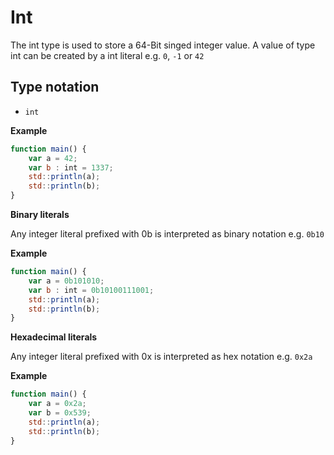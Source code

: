 # Int
The int type is used to store a 64-Bit singed integer value.
A value of type int can be created by a int literal e.g. `0`, `-1` or `42` 

## Type notation

- `int`

**Example**
```js
function main() {
	var a = 42;
	var b : int = 1337;
	std::println(a);
	std::println(b);
}
```

**Binary literals**

Any integer literal prefixed with 0b is interpreted as binary notation e.g. `0b10`

**Example**
```js
function main() {
	var a = 0b101010;
	var b : int = 0b10100111001;
	std::println(a);
	std::println(b);
}
```

**Hexadecimal literals**

Any integer literal prefixed with 0x is interpreted as hex notation e.g. `0x2a`

**Example**
```js
function main() {
	var a = 0x2a;
	var b = 0x539;
	std::println(a);
	std::println(b);
}
```